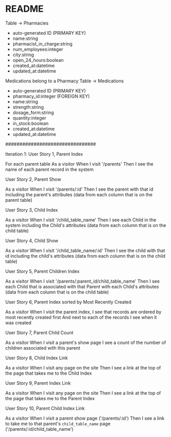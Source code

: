 # README
Table -> Pharmacies
- auto-generated ID (PRIMARY KEY)
- name:string
- pharmacist_in_charge:string
- num_employees:integer
- city:string
- open_24_hours:boolean
- created_at:datetime
- updated_at:datetime

Medications belong to a Pharmacy
Table -> Medications
- auto-generated ID (PRIMARY KEY)
- pharmacy_id:integer (FOREIGN KEY)
- name:string
- strength:string
- dosage_form:string
- quantity:integer
- in_stock:boolean
- created_at:datetime
- updated_at:datetime

################################

Iteration 1:
User Story 1, Parent Index 

For each parent table
As a visitor
When I visit '/parents'
Then I see the name of each parent record in the system


User Story 2, Parent Show 

As a visitor
When I visit '/parents/:id'
Then I see the parent with that id including the parent's attributes
(data from each column that is on the parent table)


User Story 3, Child Index 

As a visitor
When I visit '/child_table_name'
Then I see each Child in the system including the Child's attributes
(data from each column that is on the child table)


User Story 4, Child Show 

As a visitor
When I visit '/child_table_name/:id'
Then I see the child with that id including the child's attributes
(data from each column that is on the child table)


User Story 5, Parent Children Index 

As a visitor
When I visit '/parents/:parent_id/child_table_name'
Then I see each Child that is associated with that Parent with each Child's attributes
(data from each column that is on the child table)


User Story 6, Parent Index sorted by Most Recently Created 

As a visitor
When I visit the parent index,
I see that records are ordered by most recently created first
And next to each of the records I see when it was created


User Story 7, Parent Child Count

As a visitor
When I visit a parent's show page
I see a count of the number of children associated with this parent


User Story 8, Child Index Link

As a visitor
When I visit any page on the site
Then I see a link at the top of the page that takes me to the Child Index


User Story 9, Parent Index Link

As a visitor
When I visit any page on the site
Then I see a link at the top of the page that takes me to the Parent Index


User Story 10, Parent Child Index Link

As a visitor
When I visit a parent show page ('/parents/:id')
Then I see a link to take me to that parent's `child_table_name` page ('/parents/:id/child_table_name')